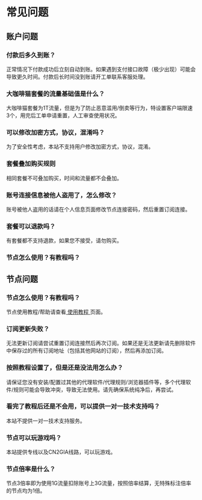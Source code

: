 # 常见问题

## 账户问题

### 付款后多久到账？

正常情况下付款成功后立刻自动到账。如果遇到支付接口故障（极少出现）可能会导致更久时间。付款后长时间没到账请开工单联系客服处理。

### 大咖啡猫套餐的流量基础值是什么？

大咖啡猫套餐为1T流量，但是为了防止恶意滥用/倒卖等行为，特设置客户端限速3个，用完后工单申请重置，人工审查使用状况。

### 可以修改加密方式，协议，混淆吗？

为了安全性考虑，本站不支持用户修改加密方式，协议，混淆。

### 套餐叠加购买规则

相同套餐不可叠加购买，时间和流量都不会叠加。 

### 账号连接信息被他人盗用了，怎么修改？

账号被他人盗用的话请在个人信息页面修改节点连接密码，然后重置订阅连接。

### 套餐可以退款吗？

有套餐都不支持退款，如果您不接受，请勿购买。

### 节点怎么使用？有教程吗？

## 节点问题

### 节点怎么使用？有教程吗？

 节点使用教程/帮助请查看[ 使用教程 ](https://docs.caffecat.online)页面。

### 订阅更新失败？

无法更新订阅请尝试重置订阅连接然后再次订阅。如果还是无法更新请先删除软件中保存过的所有订阅地址（包括其他网站的订阅），然后再添加订阅。

### 按照教程设置了，但是还是没法用怎么办？

请保证您没有安装/配置过其他的代理软件/代理规则/浏览器插件等，多个代理软件/规则可能会导致冲突，导致无法使用。请先确保系统纯净后，再尝试。

### 看完了教程后还是不会用，可以提供一对一技术支持吗？

本站不提供一对一技术支持服务。

### 节点可以玩游戏吗？

本站提供专线以及CN2GIA线路，可以玩游戏。

### 节点倍率是什么？

节点3倍率即为使用1G流量扣除账号上3G流量，按照倍率结算，无特殊标注倍率的节点均为1倍。

